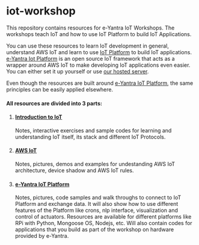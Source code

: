 # iot-workshop
This repository contains resources for e-Yantra IoT Workshops. The workshops teach IoT and how to use IoT Platform to 
build IoT Applications. 

You can use these resources to learn IoT development in general, understand AWS IoT and learn to use [IoT Platform](https://github.com/E-yantra/iot-platform) to build IoT applications. [e-Yantra Iot Platform](https://github.com/E-yantra/iot-platform) is an open source IoT framework that acts as a wrapper around AWS IoT to make developing IoT applications even easier. You can either set it up yourself or use [our hosted server](http://iot.e-yantra.com).  

Even though the resources are built around [e-Yantra IoT Platform](https://github.com/E-yantra/iot-platform), the same principles can be easily applied elsewhere.



#### All resources are divided into 3 parts:
1. #### [Introduction to IoT](./intro-to-iot)

    Notes, interactive exercises and sample codes for learning and understanding IoT itself, its stack and different IoT Protocols.

2. #### [AWS IoT](./aws-iot)

    Notes, pictures, demos and examples for undestanding AWS IoT architecture, device shadow and AWS IoT rules.
    
3. #### [e-Yantra IoT Platform](./iot-platform)

    Notes, pictures, code samples and walk throughs to connect to IoT Platform and exchange data. It will also show how to use 
    different features of the Platform like crons, nlp interface, visualization and control of actuators. Resources are available 
    for different platforms like RPi with Python, Mongoose OS, Nodejs, etc. Will also contain codes for applications that you build 
    as part of the workshop on hardware provided by e-Yantra.
    
